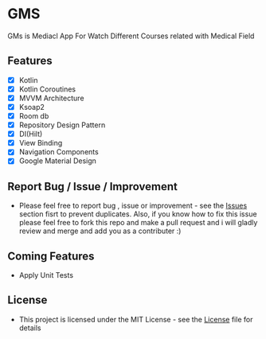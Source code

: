 # GMS

GMs is Mediacl App For Watch Different Courses related with Medical Field 

## Features
- [x] Kotlin
- [x] Kotlin Coroutines
- [x] MVVM Architecture
- [x] Ksoap2
- [x] Room db
- [x] Repository Design Pattern
- [x] DI(Hilt)
- [x] View Binding
- [x] Navigation Components
- [x] Google Material Design
 
## Report Bug / Issue / Improvement
* Please feel free to report bug , issue or improvement - see the [Issues](https://github.com/YasserAdel564/GMS/issues) section fisrt to prevent duplicates. Also, if you know how to fix this issue please feel free to fork this repo and make a pull request and i will gladly review and merge and add you as a contributer :)

## Coming Features
 * Apply Unit Tests

## License
* This project is licensed under the MIT License - see the [License](https://github.com/YasserAdel564/GMS/blob/master/License)
 file for details

